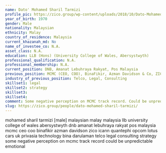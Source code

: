 ```yaml
---
name: Dato' Mohamed Sharil Tarmizi
profile_pic: https://zico.group/wp-content/uploads/2018/10/Dato-Mohamed-Sharil-Tarmizi.jpg
year_of_birth: 1970
gender: Male
nationality: Malaysian 
ethnicity: Malay
country_of_residence: Malaysia 
current_khazanah_md: No
name_of_investee_co: N.A.
asset_class: N.A.
education: LLB (Hons) (University College of Wales, Abersystwyth)
professional_qualification: N.A.
professional_membership: N.A.
current_position: DNB, Amanat Lebuhraya Rakyat, Pos Malaysia
previous_position: MCMC (CEO, COO), BinaFikir, Azman Davidson & Co, ZICO, ICANN, QuantePhi, Opcom, Lotus Cars UK, Privasia Technology, Bina Darulaman
industry_of_previous_position: Telco, Legal, Consulting
skillset1: legal
skillset2: strategy
skillset3: 
skillset4: 
comment: Some negative perception on MCMC track record. Could be unpredictable / emotional.
slug: https://zico.group/people/dato-mohamed-sharil-tarmizi/
---
```


mohamed sharil tarmizi [male] malaysian malay malaysia llb university college of wales abersystwyth dnb amanat lebuhraya rakyat pos malaysia mcmc ceo coo binafikir azman davidson zico icann quantephi opcom lotus cars uk privasia technology bina darulaman telco legal consulting strategy some negative perception on mcmc track record could be unpredictable emotional